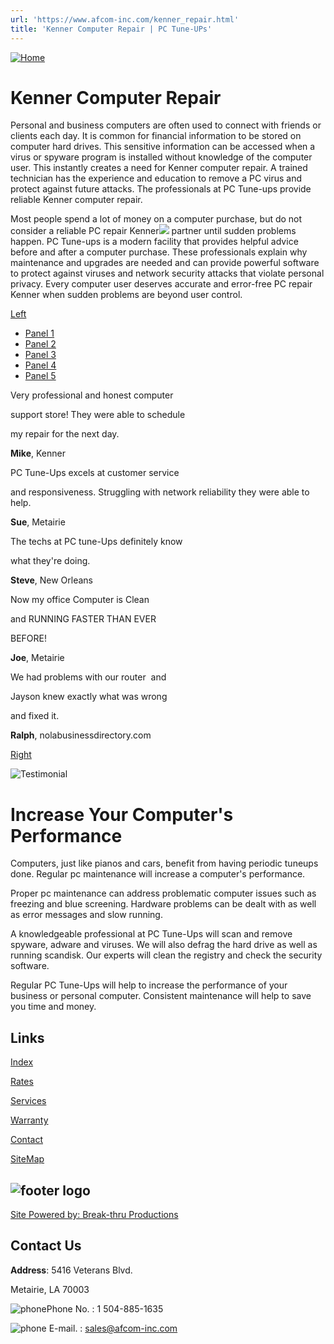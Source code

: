```yaml
---
url: 'https://www.afcom-inc.com/kenner_repair.html'
title: 'Kenner Computer Repair | PC Tune-UPs'
---
```


[![Home](https://www.afcom-inc.com/images/logo1.png)](https://www.afcom-inc.com/index.html)

# Kenner Computer Repair

Personal and business computers are often used to connect with friends or
clients each day. It is common for financial information to be stored on
computer hard drives. This sensitive information can be accessed when a virus or
spyware program is installed without knowledge of the computer user. This
instantly creates a need for Kenner computer repair. A trained technician has
the experience and education to remove a PC virus and protect against future
attacks. The professionals at PC Tune-ups provide reliable Kenner computer
repair.

Most people spend a lot of money on a computer purchase, but do not consider a
reliable PC repair Kenner![](https://www.afcom-inc.com/images/pc-2grey.png)
partner until sudden problems happen. PC Tune-ups is a modern facility that
provides helpful advice before and after a computer purchase. These
professionals explain why maintenance and upgrades are needed and can provide
powerful software to protect against viruses and network security attacks that
violate personal privacy. Every computer user deserves accurate and error-free
PC repair Kenner when sudden problems are beyond user control.

[Left](https://www.afcom-inc.com/kenner_repair.html#)

- [Panel 1](https://www.afcom-inc.com/kenner_repair.html#1)
- [Panel 2](https://www.afcom-inc.com/kenner_repair.html#2)
- [Panel 3](https://www.afcom-inc.com/kenner_repair.html#3)
- [Panel 4](https://www.afcom-inc.com/kenner_repair.html#4)
- [Panel 5](https://www.afcom-inc.com/kenner_repair.html#5)

Very professional and honest computer

support store! They were able to schedule

my repair for the next day.

**Mike**, Kenner

PC Tune-Ups excels at customer service

and responsiveness. Struggling with network reliability they were able to help.

**Sue**, Metairie

The techs at PC tune-Ups definitely know

what they're doing.

**Steve**, New Orleans

Now my office Computer is Clean

and RUNNING FASTER THAN EVER

BEFORE!

**Joe**, Metairie

We had problems with our router  and

Jayson knew exactly what was wrong

and fixed it.

**Ralph**, nolabusinessdirectory.com

[Right](https://www.afcom-inc.com/kenner_repair.html#)

![Testimonial](https://www.afcom-inc.com/images/testimonial-text.png)

# **Increase Your Computer's Performance**

Computers, just like pianos and cars, benefit from having periodic tuneups done.
Regular pc maintenance will increase a computer's performance.

Proper pc maintenance can address problematic computer issues such as freezing
and blue screening. Hardware problems can be dealt with as well as error
messages and slow running.

A knowledgeable professional at PC Tune-Ups will scan and remove spyware, adware
and viruses. We will also defrag the hard drive as well as running scandisk. Our
experts will clean the registry and check the security software.

Regular PC Tune-Ups will help to increase the performance of your business or
personal computer. Consistent maintenance will help to save you time and money.

## Links

[Index](https://www.afcom-inc.com/index.html)

[Rates](https://www.afcom-inc.com/rates.html)

[Services](https://www.afcom-inc.com/services.html)

[Warranty](https://www.afcom-inc.com/warranty.html)

[Contact](https://www.afcom-inc.com/contact.html)

[SiteMap](https://www.afcom-inc.com/sitemap.html)

## ![footer logo](https://www.afcom-inc.com/images/footer-logo1.png)

[Site Powered by: Break-thru Productions](https://www.afcom-inc.com/index.html)

## Contact Us

**Address**: 5416 Veterans Blvd.

Metairie, LA 70003

![phone](https://www.afcom-inc.com/images/phone.png)Phone No. : 1 504-885-1635

![phone](https://www.afcom-inc.com/images/message.png) E-mail. :
[sales@afcom-inc.com](mailto:sales@afcom-inc.com)
